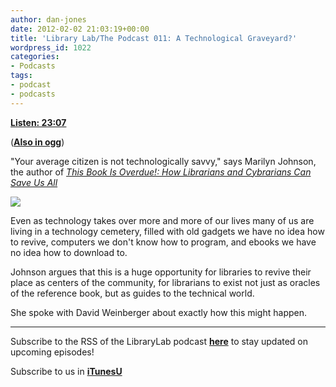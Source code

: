 ```yaml
---
author: dan-jones
date: 2012-02-02 21:03:19+00:00
title: 'Library Lab/The Podcast 011: A Technological Graveyard?'
wordpress_id: 1022
categories:
- Podcasts
tags:
- podcast
- podcasts
---
```


[**Listen: 23:07**](https://lil-blog-media.s3.amazonaws.com/podcast/2012-02-02_marilynjohnson.mp3)

([**Also in ogg**](https://lil-blog-media.s3.amazonaws.com/podcast/2012-02-02_marilynjohnson.ogg))

"Your average citizen is not technologically savvy," says Marilyn Johnson, the author of [_This Book Is Overdue!: How Librarians and Cybrarians Can Save Us All_](http://www.marilynjohnson.net/_i_this_book_is_overdue___i__89022.htm)

![](http://img2.imagesbn.com/images/103450000/103453946.jpg)

Even as technology takes over more and more of our lives many of us are living in a technology cemetery, filled with old gadgets we have no idea how to revive, computers we don't know how to program, and ebooks we have no idea how to download to.

Johnson argues that this is a huge opportunity for libraries to revive their place as centers of the community, for librarians to exist not just as oracles of the reference book, but as guides to the technical world.

She spoke with David Weinberger about exactly how this might happen.

___

Subscribe to the RSS of the LibraryLab podcast [**here**](http://librarylab.law.harvard.edu/blog/category/podcast/) to stay updated on upcoming episodes!

Subscribe to us in **[iTunesU](http://itunes.apple.com/WebObjects/MZStore.woa/wa/viewPodcast?id=457060447)**
